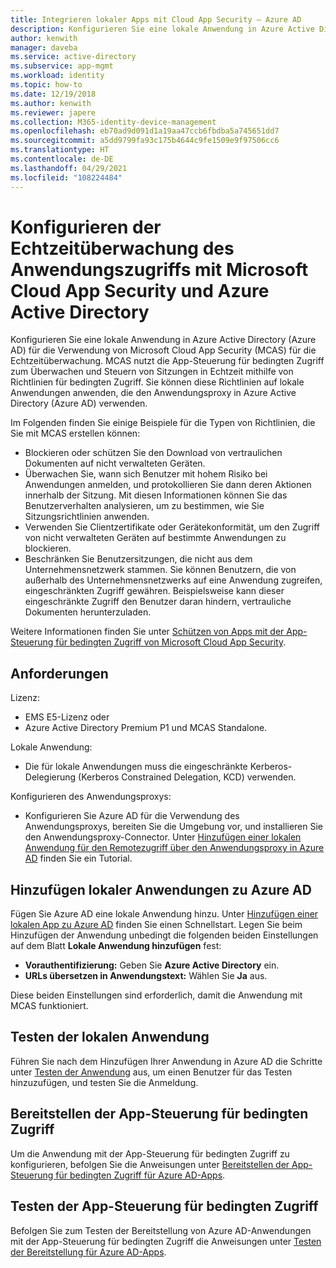 ```yaml
---
title: Integrieren lokaler Apps mit Cloud App Security – Azure AD
description: Konfigurieren Sie eine lokale Anwendung in Azure Active Directory für die Verwendung mit Microsoft Cloud App Security (MCAS). Verwenden Sie die App-Steuerung für bedingten Zugriff in MCAS zum Überwachen und Steuern von Sitzungen in Echtzeit mithilfe von Richtlinien für bedingten Zugriff. Sie können diese Richtlinien auf lokale Anwendungen anwenden, die den Anwendungsproxy in Azure Active Directory (Azure AD) verwenden.
author: kenwith
manager: daveba
ms.service: active-directory
ms.subservice: app-mgmt
ms.workload: identity
ms.topic: how-to
ms.date: 12/19/2018
ms.author: kenwith
ms.reviewer: japere
ms.collection: M365-identity-device-management
ms.openlocfilehash: eb70ad9d091d1a19aa47ccb6fbdba5a745651dd7
ms.sourcegitcommit: a5dd9799fa93c175b4644c9fe1509e9f97506cc6
ms.translationtype: HT
ms.contentlocale: de-DE
ms.lasthandoff: 04/29/2021
ms.locfileid: "108224484"
---
```

# <a name="configure-real-time-application-access-monitoring-with-microsoft-cloud-app-security-and-azure-active-directory"></a>Konfigurieren der Echtzeitüberwachung des Anwendungszugriffs mit Microsoft Cloud App Security und Azure Active Directory
Konfigurieren Sie eine lokale Anwendung in Azure Active Directory (Azure AD) für die Verwendung von Microsoft Cloud App Security (MCAS) für die Echtzeitüberwachung. MCAS nutzt die App-Steuerung für bedingten Zugriff zum Überwachen und Steuern von Sitzungen in Echtzeit mithilfe von Richtlinien für bedingten Zugriff. Sie können diese Richtlinien auf lokale Anwendungen anwenden, die den Anwendungsproxy in Azure Active Directory (Azure AD) verwenden.

Im Folgenden finden Sie einige Beispiele für die Typen von Richtlinien, die Sie mit MCAS erstellen können:

- Blockieren oder schützen Sie den Download von vertraulichen Dokumenten auf nicht verwalteten Geräten.
- Überwachen Sie, wann sich Benutzer mit hohem Risiko bei Anwendungen anmelden, und protokollieren Sie dann deren Aktionen innerhalb der Sitzung. Mit diesen Informationen können Sie das Benutzerverhalten analysieren, um zu bestimmen, wie Sie Sitzungsrichtlinien anwenden.
- Verwenden Sie Clientzertifikate oder Gerätekonformität, um den Zugriff von nicht verwalteten Geräten auf bestimmte Anwendungen zu blockieren.
- Beschränken Sie Benutzersitzungen, die nicht aus dem Unternehmensnetzwerk stammen. Sie können Benutzern, die von außerhalb des Unternehmensnetzwerks auf eine Anwendung zugreifen, eingeschränkten Zugriff gewähren. Beispielsweise kann dieser eingeschränkte Zugriff den Benutzer daran hindern, vertrauliche Dokumenten herunterzuladen.

Weitere Informationen finden Sie unter [Schützen von Apps mit der App-Steuerung für bedingten Zugriff von Microsoft Cloud App Security](/cloud-app-security/proxy-intro-aad).

## <a name="requirements"></a>Anforderungen

Lizenz:

- EMS E5-Lizenz oder 
- Azure Active Directory Premium P1 und MCAS Standalone.

Lokale Anwendung:

- Die für lokale Anwendungen muss die eingeschränkte Kerberos-Delegierung (Kerberos Constrained Delegation, KCD) verwenden.

Konfigurieren des Anwendungsproxys:

- Konfigurieren Sie Azure AD für die Verwendung des Anwendungsproxys, bereiten Sie die Umgebung vor, und installieren Sie den Anwendungsproxy-Connector. Unter [Hinzufügen einer lokalen Anwendung für den Remotezugriff über den Anwendungsproxy in Azure AD](../app-proxy/application-proxy-add-on-premises-application.md) finden Sie ein Tutorial. 

## <a name="add-on-premises-application-to-azure-ad"></a>Hinzufügen lokaler Anwendungen zu Azure AD

Fügen Sie Azure AD eine lokale Anwendung hinzu. Unter [Hinzufügen einer lokalen App zu Azure AD](../app-proxy/application-proxy-add-on-premises-application.md#add-an-on-premises-app-to-azure-ad) finden Sie einen Schnellstart. Legen Sie beim Hinzufügen der Anwendung unbedingt die folgenden beiden Einstellungen auf dem Blatt **Lokale Anwendung hinzufügen** fest:

- **Vorauthentifizierung:** Geben Sie **Azure Active Directory** ein.
- **URLs übersetzen in Anwendungstext:** Wählen Sie **Ja** aus.

Diese beiden Einstellungen sind erforderlich, damit die Anwendung mit MCAS funktioniert.

## <a name="test-the-on-premises-application"></a>Testen der lokalen Anwendung

Führen Sie nach dem Hinzufügen Ihrer Anwendung in Azure AD die Schritte unter [Testen der Anwendung](../app-proxy/application-proxy-add-on-premises-application.md#test-the-application) aus, um einen Benutzer für das Testen hinzuzufügen, und testen Sie die Anmeldung. 

## <a name="deploy-conditional-access-app-control"></a>Bereitstellen der App-Steuerung für bedingten Zugriff

Um die Anwendung mit der App-Steuerung für bedingten Zugriff zu konfigurieren, befolgen Sie die Anweisungen unter [Bereitstellen der App-Steuerung für bedingten Zugriff für Azure AD-Apps](/cloud-app-security/proxy-deployment-aad).


## <a name="test-conditional-access-app-control"></a>Testen der App-Steuerung für bedingten Zugriff

Befolgen Sie zum Testen der Bereitstellung von Azure AD-Anwendungen mit der App-Steuerung für bedingten Zugriff die Anweisungen unter [Testen der Bereitstellung für Azure AD-Apps](/cloud-app-security/proxy-deployment-aad).





